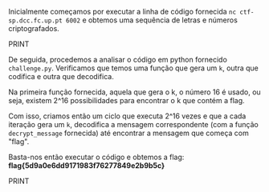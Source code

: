 Inicialmente começamos por executar a linha de código fornecida ```nc ctf-sp.dcc.fc.up.pt 6002``` e obtemos uma sequência de letras e números criptografados.

PRINT

De seguida, procedemos a analisar o código em python fornecido ```challenge.py```. Verificamos que temos uma função que gera um ```k```, outra que codifica e outra que decodifica.

Na primeira função fornecida, aquela que gera o k, o número 16 é usado, ou seja, existem 2^16 possibilidades para encontrar o k que contém a flag.

Com isso, criamos então um ciclo que executa 2^16 vezes e que a cada iteração gera um ```k```, decodifica a mensagem correspondente (com a função ```decrypt_message``` fornecida) até encontrar a mensagem que começa com "flag".

Basta-nos então executar o código e obtemos a flag: **flag{5d9a0e6dd9171983f76277849e2b9b5c}**

PRINT
